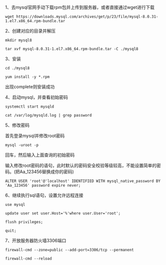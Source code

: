 1、去mysql官网手动下载rpm包并上传到服务器，或者直接通过wget进行下载

```wget https://downloads.mysql.com/archives/get/p/23/file/mysql-8.0.31-1.el7.x86_64.rpm-bundle.tar```

2、创建对应的目录并解压

```mkdir mysql8```

```tar xvf mysql-8.0.31-1.el7.x86_64.rpm-bundle.tar -C ./mysql8```

3、安装

```cd ./mysql8```

```yum install -y *.rpm```

出现complete则安装成功

4、启动mysql，并查看初始密码

```systemctl start mysqld```

```cat /var/log/mysqld.log | grep password```

5、修改密码

首先登录mysql并修改root密码

```mysql -uroot -p```

回车，然后输入上面查询的初始密码

输入修改root密码的语句，此时默认的密码安全校验等级较高，不能设置简单的密码。(把Aa_123456替换成你的密码)

```ALTER USER 'root'@'localhost' IDENTIFIED WITH mysql_native_password BY 'Aa_123456' password expire never;```

6、继续执行sql语句，设置允许远程连接

```use mysql```

```update user set user.Host='%'where user.User='root';```

```flush privileges;```

```quit;```

7、开放服务器防火墙3306端口

```firewall-cmd --zone=public --add-port=3306/tcp --permanent```

```firewall-cmd --reload```
